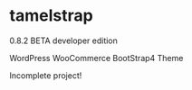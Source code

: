 # tamelstrap

0.8.2 BETA developer edition

WordPress WooCommerce BootStrap4 Theme

Incomplete project!